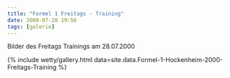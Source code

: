 ```yaml
---
title: "Formel 1 Freitags - Training"
date: 2000-07-28 19:56
tags: [galerie]
---
```

Bilder des Freitags Trainings am 28.07.2000

<!--more-->

{% include wetty/gallery.html data=site.data.Formel-1-Hockenheim-2000-Freitags-Training %}
